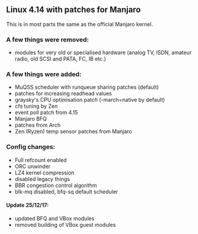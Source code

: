 ## Linux 4.14 with patches for Manjaro

This is in most parts the same as the official Manjaro kernel.

### A few things were removed: 
- modules for very old or specialised hardware (analog TV, ISDN, amateur radio, old SCSI and PATA, FC, IB etc.) 

### A few things were added:
- MuQSS scheduler with runqueue sharing patches (default)
- patches for increasing readhead values
- graysky's CPU optimisation patch (-march=native by default)
- cfs tuning by Zen
- event poll patch from 4.15
- Manjaro BFQ
- patches from Arch
- Zen (Ryzen) temp sensor patches from Manjaro

### Config changes:
- Full refcount enabled
- ORC unwinder
- LZ4 kernel compression
- disabled legacy things
- BBR congestion control algorithm
- blk-mq disabled, bfq-sq default scheduler

#### Update 25/12/17:
- updated BFQ and VBox modules
- removed building of VBox guest modules

